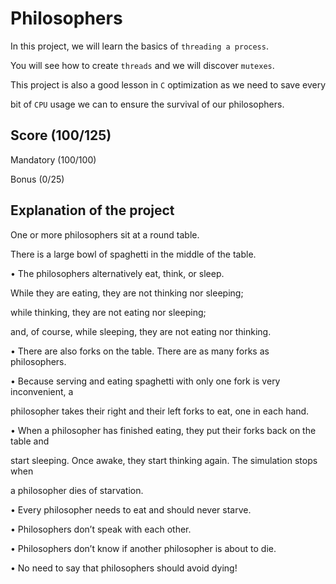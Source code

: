 # Philosophers

In this project, we will learn the basics of `threading a process`.

You will see how to create `threads` and we will discover `mutexes`.

This project is also a good lesson in `C` optimization as we need to save every

bit of `CPU` usage we can to ensure the survival of our philosophers.


## Score (100/125)

Mandatory (100/100)

Bonus (0/25)

## Explanation of the project

One or more philosophers sit at a round table.

There is a large bowl of spaghetti in the middle of the table.

• The philosophers alternatively eat, think, or sleep.

While they are eating, they are not thinking nor sleeping;

while thinking, they are not eating nor sleeping;

and, of course, while sleeping, they are not eating nor thinking.


• There are also forks on the table. There are as many forks as philosophers.


• Because serving and eating spaghetti with only one fork is very inconvenient, a

philosopher takes their right and their left forks to eat, one in each hand.


• When a philosopher has finished eating, they put their forks back on the table and

start sleeping. Once awake, they start thinking again. The simulation stops when

a philosopher dies of starvation.


• Every philosopher needs to eat and should never starve.


• Philosophers don’t speak with each other.


• Philosophers don’t know if another philosopher is about to die.


• No need to say that philosophers should avoid dying!
